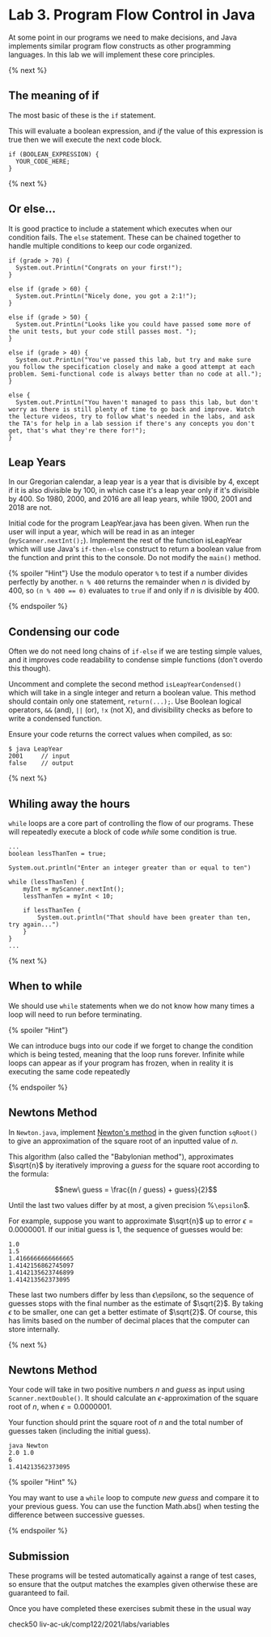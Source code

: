 # Lab 3. Program Flow Control in Java
At some point in our programs we need to make decisions, and Java implements similar program flow constructs as other programming languages. In this lab we will implement these core principles.

{% next %}

## The meaning of if

The most basic of these is the `if` statement. 

This will evaluate a boolean expression, and _if_ the value of this expression is true then we will execute the next code block. 

```
if (BOOLEAN_EXPRESSION) {
  YOUR_CODE_HERE;
}
```
{% next %}

## Or else...

It is good practice to include a statement which executes when our condition fails. The `else` statement. These can be chained together to handle multiple conditions to keep our code organized.

```
if (grade > 70) {
  System.out.PrintLn("Congrats on your first!");
}

else if (grade > 60) {
  System.out.PrintLn("Nicely done, you got a 2:1!");
}

else if (grade > 50) {
  System.out.PrintLn("Looks like you could have passed some more of the unit tests, but your code still passes most. ");
}

else if (grade > 40) {
  System.out.PrintLn("You've passed this lab, but try and make sure you follow the specification closely and make a good attempt at each problem. Semi-functional code is always better than no code at all.");
}

else {
  System.out.PrintLn("You haven't managed to pass this lab, but don't worry as there is still plenty of time to go back and improve. Watch the lecture videos, try to follow what's needed in the labs, and ask the TA's for help in a lab session if there's any concepts you don't get, that's what they're there for!");
}
```

## Leap Years

In our Gregorian calendar, a leap year is a year that is divisible by $`4`$, except if it is also divisible by $`100`$, in which case it's a leap year only if it's divisible by $`400`$. So $`1980`$, $`2000`$, and $`2016`$ are all leap years, while $`1900`$, $`2001`$ and $`2018`$ are not.

Initial code for the program LeapYear.java has been given. When run the user will input a year, which will be read in as an integer (`myScanner.nextInt();`). Implement the rest of the function isLeapYear which will use Java's `if-then-else` construct to return a boolean value from the function and print this to the console. Do not modify the `main()` method. 

{% spoiler "Hint"}
Use the modulo operator `%` to test if a number divides perfectly by another. `n % 400` returns the remainder when $`n`$ is divided by $`400 `$, so `(n % 400 == 0)` evaluates to `true` if and only if $`n`$ is divisible by $`400`$.

{% endspoiler %}

## Condensing our code

Often we do not need long chains of `if-else` if we are testing simple values, and it improves code readability to condense simple functions (don't overdo this though).

Uncomment and complete the second method `isLeapYearCondensed()` which will take in a single integer and return a boolean value. This method should contain only one statement, `return(...);`. Use Boolean logical operators, `&&` (and), `||` (or), `!x` (not X), and divisibility checks as before to write a condensed function.

Ensure your code returns the correct values when compiled, as so:

```
$ java LeapYear
2001     // input
false    // output
```

{% next %}

## Whiling away the hours

`while` loops are a core part of controlling the flow of our programs. These will repeatedly execute a block of code _while_ some condition is true. 

```
... 
boolean lessThanTen = true;

System.out.println("Enter an integer greater than or equal to ten")

while (lessThanTen) {
    myInt = myScanner.nextInt();
    lessThanTen = myInt < 10;

    if lessThanTen {
        System.out.println("That should have been greater than ten, try again...")
    }
}
...
```

{% next %}

## When to while

We should use `while` statements when we do not know how many times a loop will need to run before terminating. 

{% spoiler "Hint"}

We can introduce bugs into our code if we forget to change the condition which is being tested, meaning that the loop runs forever. Infinite while loops can appear as if your program has frozen, when in reality it is executing the same code repeatedly 

{% endspoiler %}

## Newtons Method

In `Newton.java`, implement [Newton's method](https://www.wikipedia.com/en/Newton's_method#/Square_root_of_a_number) in the given function `sqRoot()` to give an approximation of the square root of an inputted value of $`n`$. 

This algorithm (also called the "Babylonian method"), approximates $`\sqrt{n}`$ by iteratively improving a $`guess`$ for the square root according to the formula:
```math
new\ guess = \frac{(n / guess) + guess}{2}
```

Until the last two values differ by at most, a given precision %`\epsilon`$.

For example, suppose you want to approximate $`\sqrt{n}`$ up to error $`\epsilon=0.0000001`$. If our initial guess is $`1`$, the sequence of guesses would be:

```
1.0
1.5
1.4166666666666665
1.4142156862745097
1.4142135623746899
1.414213562373095
```

These last two numbers differ by less than ϵ\epsilonϵ, so the sequence of guesses stops with the final number as the estimate of $`\sqrt{2}`$​​. By taking $`\epsilon`$ to be smaller, one can get a better estimate of $`\sqrt{2}`$​. Of course, this has limits based on the number of decimal places that the computer can store internally.

{% next %}

## Newtons Method

Your code will take in two positive numbers $`n`$ and $`guess`$ as input using `Scanner.nextDouble()`. It should calculate an $`\epsilon`$-approximation of the square root of $`n`$, when $`\epsilon=0.0000001`$.

Your function should print the square root of $`n`$ and the total number of guesses taken (including the initial guess).

```
java Newton
2.0 1.0
6
1.414213562373095
```

{% spoiler "Hint" %}

You may want to use a `while` loop to compute $`new\ guess`$ and compare it to your previous guess. You can use the function Math.abs() when testing the difference between successive guesses.

{% endspoiler %}


## Submission

These programs will be tested automatically against a range of test cases, so ensure that the output matches the examples given otherwise these are guaranteed to fail. 

Once you have completed these exercises submit these in the usual way 

check50 liv-ac-uk/comp122/2021/labs/variables

